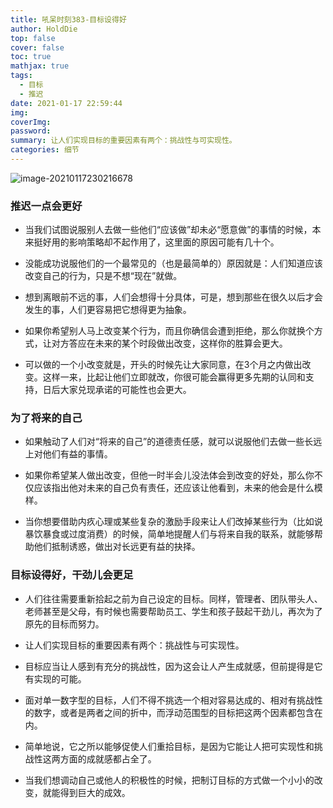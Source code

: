 ```yaml
---
title: 吼呆时刻383-目标设得好
author: HoldDie
top: false
cover: false
toc: true
mathjax: true
tags:
  - 目标
  - 推迟
date: 2021-01-17 22:59:44
img:
coverImg:
password:
summary: 让人们实现目标的重要因素有两个：挑战性与可实现性。
categories: 细节
---
```


![image-20210117230216678](https://cdn.jsdelivr.net/gh/HoldDie/img1/20210117230216.png)

### 推迟一点会更好

- 当我们试图说服别人去做一些他们“应该做”却未必“愿意做”的事情的时候，本来挺好用的影响策略却不起作用了，这里面的原因可能有几十个。

- 没能成功说服他们的一个最常见的（也是最简单的）原因就是：人们知道应该改变自己的行为，只是不想“现在”就做。

- 想到离眼前不远的事，人们会想得十分具体，可是，想到那些在很久以后才会发生的事，人们更容易把它想得更为抽象。

- 如果你希望别人马上改变某个行为，而且你确信会遭到拒绝，那么你就换个方式，让对方答应在未来的某个时段做出改变，这样你的胜算会更大。

- 可以做的一个小改变就是，开头的时候先让大家同意，在3个月之内做出改变。这样一来，比起让他们立即就改，你很可能会赢得更多先期的认同和支持，日后大家兑现承诺的可能性也会更大。

### 为了将来的自己

- 如果触动了人们对“将来的自己”的道德责任感，就可以说服他们去做一些长远上对他们有益的事情。

- 如果你希望某人做出改变，但他一时半会儿没法体会到改变的好处，那么你不仅应该指出他对未来的自己负有责任，还应该让他看到，未来的他会是什么模样。

- 当你想要借助内疚心理或某些复杂的激励手段来让人们改掉某些行为（比如说暴饮暴食或过度消费）的时候，简单地提醒人们与将来自我的联系，就能够帮助他们抵制诱惑，做出对长远更有益的抉择。

### 目标设得好，干劲儿会更足

- 人们往往需要重新拾起之前为自己设定的目标。同样，管理者、团队带头人、老师甚至是父母，有时候也需要帮助员工、学生和孩子鼓起干劲儿，再次为了原先的目标而努力。

- 让人们实现目标的重要因素有两个：挑战性与可实现性。

- 目标应当让人感到有充分的挑战性，因为这会让人产生成就感，但前提得是它有实现的可能。

- 面对单一数字型的目标，人们不得不挑选一个相对容易达成的、相对有挑战性的数字，或者是两者之间的折中，而浮动范围型的目标把这两个因素都包含在内。

- 简单地说，它之所以能够促使人们重拾目标，是因为它能让人把可实现性和挑战性这两方面的成就感都占全了。

- 当我们想调动自己或他人的积极性的时候，把制订目标的方式做一个小小的改变，就能得到巨大的成效。